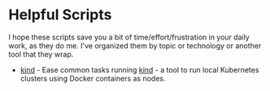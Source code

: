 # Helpful Scripts

I hope these scripts save you a bit of time/effort/frustration in your daily work, as they do me. I've organized them by topic or technology or another tool that they wrap.

* [kind](./kind/README.md) - Ease common tasks running [kind](https://kind.sigs.k8s.io/) - a tool to run local Kubernetes clusters using Docker containers as nodes.
